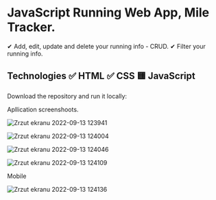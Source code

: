 # JavaScript Running Web App, Mile Tracker. 

✔ Add, edit, update and delete your running info - CRUD.
✔ Filter your running info. 


## Technologies ✅ HTML ✅ CSS 🟨 JavaScript

Download the repository and run it locally:


Apllication screenshoots.

![Zrzut ekranu 2022-09-13 123941](https://user-images.githubusercontent.com/92208474/189881920-66ce027a-b5de-4fb7-a312-358cc22d4008.jpg)

![Zrzut ekranu 2022-09-13 124004](https://user-images.githubusercontent.com/92208474/189881929-b9921404-801b-4e74-b826-d4c1ab708bff.jpg)

![Zrzut ekranu 2022-09-13 124046](https://user-images.githubusercontent.com/92208474/189881942-d4183e84-4272-47ed-ab6b-a0cf8f512566.jpg)

![Zrzut ekranu 2022-09-13 124109](https://user-images.githubusercontent.com/92208474/189881951-93b95b79-4ac0-4fb9-894e-015e5ea63f2f.jpg)

Mobile 

![Zrzut ekranu 2022-09-13 124136](https://user-images.githubusercontent.com/92208474/189881984-67770f0e-eb09-449e-bd0e-872cfb372e5b.jpg)

